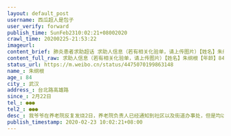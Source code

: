 ```yaml
---
layout: default_post
username: 西瓜超人是包子
user_verify: forward
publish_time: SunFeb2310:02:21+08002020
crawl_time: 20200225-21:53:22
imageurl: 
content_brief: 肺炎患者求助超话 求助人信息（若有相关化验单，请上传图片）【姓名】朱纲根【年龄】84【所在城市】武汉【所在小区、社区】台北路高雄路【患病时间】2月22日【联系方式】●●●【其他紧急联系人】●●●【病情描述】 我爷爷在养老院反复发烧2日，养老院负责人已经通知到社区以及 ...全文
content_full_raw: 求助人信息（若有相关化验单，请上传图片）【姓名】朱纲根【年龄】84【所在城市】武汉【所在小区、社区】台北路高雄路【患病时间】2月22日【联系方式】●●●【其他紧急联系人】●●●【病情描述】我爷爷在养老院反复发烧2日，养老院负责人已经通知到社区以及街道办事处，但是均以没有床位收治为理由拒绝，110也说已经备案登记，但是均没有任何结果。由于老人年纪大太，生活不能自理，望先到酒店陪同隔离，拍ct测核酸，再做下一步打算！
status_url: https://m.weibo.cn/status/4475070199863148
name_: 朱纲根
age_: 84
city_: 武汉
address_: 台北路高雄路
since_: 2月22日
tel_: ●●●
tel2_: ●●●
desc_: 我爷爷在养老院反复发烧2日，养老院负责人已经通知到社区以及街道办事处，但是均以没有床位收治为理由拒绝，110也说已经备案登记，但是均没有任何结果。由于老人年纪大太，生活不能自理，望先到酒店陪同隔离，拍ct测核酸，再做下一步打算！
publish_timestamp: 2020-02-23 10:02:21+08:00
---
```

